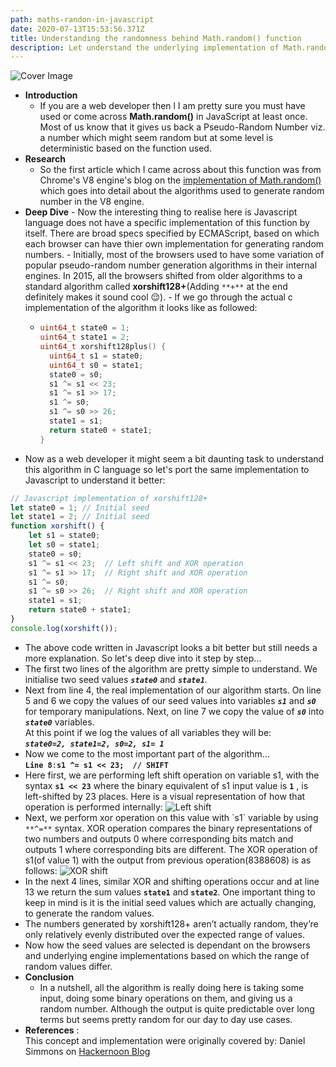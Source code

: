 ```yaml
---
path: maths-randon-in-javascript
date: 2020-07-13T15:53:56.371Z
title: Understanding the randomness behind Math.random() function
description: Let understand the underlying implementation of Math.random() function
---
```

![Cover Image](https://res.cloudinary.com/dk22rcdch/image/upload/v1594747472/Blogimages/coverphoto_lz8klr.jpg "Cover Image")

* **Introduction**
  * If you are a web developer then l I am pretty sure you must have used or come across **Math.random()** in JavaScript at least once. Most of us know that it gives us back a Pseudo-Random Number viz. a number which might seem random but at some level is deterministic based on the function used.
* **Research**
  * So the first article which I came across about this function was from Chrome's V8 engine's blog on the [implementation of Math.random()](https://v8.dev/blog/math-random) which goes into detail about the algorithms used to generate random number in the V8 engine.
* **Deep Dive**
      - Now the interesting thing to realise here is Javascript language does not have a specific implementation of this function by itself. There are broad specs specified by ECMAScript, based on which each browser can have thier own implementation for generating random numbers.
      - Initially, most of the browsers used to have some variation of popular pseudo-random number generation algorithms in their internal engines. In 2015, all the browsers shifted from older algorithms to a standard algorithm called **xorshift128+**(Adding `**+**` at the end definitely makes it sound cool 😌).
      - If we go through the actual c implementation of the algorithm it looks like as followed:
  * ```c
    uint64_t state0 = 1;
    uint64_t state1 = 2;
    uint64_t xorshift128plus() {
      uint64_t s1 = state0;
      uint64_t s0 = state1;
      state0 = s0;
      s1 ^= s1 << 23;
      s1 ^= s1 >> 17;
      s1 ^= s0;
      s1 ^= s0 >> 26;
      state1 = s1;
      return state0 + state1;
    }
    ```
* Now as a web developer it might seem a bit daunting task to understand this algorithm in C language so let's port the same implementation to Javascript to understand it better: 

```javascript
// Javascript implementation of xorshift128+
let state0 = 1; // Initial seed 
let state1 = 2; // Initial seed
function xorshift() {
    let s1 = state0; 
    let s0 = state1; 
    state0 = s0; 
    s1 ^= s1 << 23;  // Left shift and XOR operation
    s1 ^= s1 >> 17;  // Right shift and XOR operation
    s1 ^= s0;
    s1 ^= s0 >> 26;  // Right shift and XOR operation
    state1 = s1;
    return state0 + state1;
}
console.log(xorshift());
```

* The above code written in Javascript looks a bit better but still needs a more explanation. So let's deep dive into it step by step...
* The first two lines of the algorithm are pretty simple to understand. We initialise two seed values **_`state0`_** and **_`state1`_**.
* Next from line 4, the real implementation of our algorithm starts. On line 5 and 6 we copy the values of our seed values into variables **_`s1`_** and **_`s0`_** for temporary manipulations. Next, on line 7 we copy the value of **_`s0`_** into **_`state0`_** variables. \
  At this point if we log the values of all variables they will be:\
  **_`state0=2, state1=2, s0=2, s1= 1`_** 
* Now we come to the most important part of the algorithm...\
  **`Line 8`**`:`**`s1 ^= s1 << 23;  // SHIFT`**
* Here first, we are performing left shift operation on variable s1, with the syntax **`s1 << 23`** where the binary equivalent of s1 input value is **`1`** , is left-shifted by 23 places. Here is a visual representation of how that operation is performed internally:
  ![Left shift](https://res.cloudinary.com/dk22rcdch/image/upload/v1594474288/Blogimages/Screenshot_2020-07-11_at_7.01.11_PM_shh38t.png "Left shift step")
* Next, we perform xor operation on this value with \`s1\` variable by using `**^=**` syntax. XOR operation compares the binary representations of two numbers and outputs 0 where corresponding bits match and outputs 1 where corresponding bits are different. The XOR operation of s1(of value 1) with the output from previous operation(8388608) is as follows:
  ![XOR shift](https://res.cloudinary.com/dk22rcdch/image/upload/v1594475093/Blogimages/Screenshot_2020-07-11_at_7.13.23_PM_ipjkjb.png "XOR shift")
* In the next 4 lines, similar XOR and shifting operations occur and at line 13 we return the sum values **`state1`** and **`state2`**. One important thing to keep in mind is it is the initial seed values which are actually changing, to generate the random values.
* The numbers generated by xorshift128+ aren’t actually random, they’re only relatively evenly distributed over the expected range of values. 
* Now how the seed values are selected is dependant on the browsers and underlying engine implementations based on which the range of random values differ.
* **Conclusion**
  * In a nutshell, all the algorithm is really doing here is taking some input, doing some binary operations on them, and giving us a random number. Although the output is quite predictable over long terms but seems pretty random for our day to day use cases. 
* **References** : \
    This concept and implementation were originally covered by:
  Daniel Simmons on [Hackernoon Blog](https://hackernoon.com/how-does-javascripts-math-random-generate-random-numbers-ef0de6a20131)
